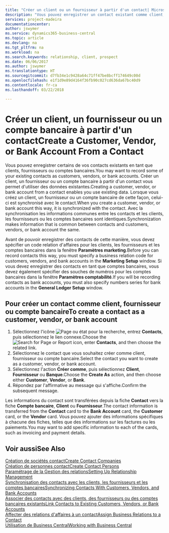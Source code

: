 ```yaml
---
title: "Créer un client ou un fournisseur à partir d'un contact| Microsoft Docs"
description: "Vous pouvez enregistrer un contact existant comme client, fournisseur, ou compte bancaire à l'aide des données existantes et spécifier une relation d'affaires."
services: project-madeira
documentationcenter: 
author: jswymer
ms.service: dynamics365-business-central
ms.topic: article
ms.devlang: na
ms.tgt_pltfrm: na
ms.workload: na
ms.search.keywords: relationship, client, prospect
ms.date: 06/06/2017
ms.author: jswymer
ms.translationtype: HT
ms.sourcegitcommit: d7fb34e1c9428a64c71ff47be8bcff174649c00d
ms.openlocfilehash: e1f1d9e89d4164f36fb90c027cd636da67bc40d9
ms.contentlocale: fr-ca
ms.lasthandoff: 03/22/2018

---
```

# <a name="create-a-customer-vendor-or-bank-account-from-a-contact"></a><span data-ttu-id="501d7-103">Créer un client, un fournisseur ou un compte bancaire à partir d'un contact</span><span class="sxs-lookup"><span data-stu-id="501d7-103">Create a Customer, Vendor, or Bank Account From a Contact</span></span>
<span data-ttu-id="501d7-104">Vous pouvez enregistrer certains de vos contacts existants en tant que clients, fournisseurs ou comptes bancaires.</span><span class="sxs-lookup"><span data-stu-id="501d7-104">You may want to record some of your existing contacts as customers, vendors, or bank accounts.</span></span> <span data-ttu-id="501d7-105">Créer un client, un fournisseur ou un compte bancaire à partir d'un contact vous permet d'utiliser des données existantes.</span><span class="sxs-lookup"><span data-stu-id="501d7-105">Creating a customer, vendor, or bank account from a contact enables you use existing data.</span></span> <span data-ttu-id="501d7-106">Lorsque vous créez un client, un fournisseur ou un compte bancaire de cette façon, celui-ci est synchronisé avec le contact.</span><span class="sxs-lookup"><span data-stu-id="501d7-106">When you create a customer, vendor, or bank account this way, it is synchronized with the contact.</span></span> <span data-ttu-id="501d7-107">Avec la synchronisation les informations communes entre les contacts et les clients, les fournisseurs ou les comptes bancaires sont identiques.</span><span class="sxs-lookup"><span data-stu-id="501d7-107">Synchronization makes information that is common between contacts and customers, vendors, or bank account the same.</span></span>

<span data-ttu-id="501d7-108">Avant de pouvoir enregistrer des contacts de cette manière, vous devez spécifier un code relation d'affaires pour les clients, les fournisseurs et les comptes bancaires dans la fenêtre **Paramètres marketing**.</span><span class="sxs-lookup"><span data-stu-id="501d7-108">Before you can record contacts this way, you must specify a business relation code for customers, vendors, and bank accounts in the **Marketing Setup** window.</span></span> <span data-ttu-id="501d7-109">Si vous devez enregistrer des contacts en tant que comptes bancaires, vous devez également spécifier des souches de numéros pour les comptes bancaires dans la fenêtre **Paramètres comptabilité**.</span><span class="sxs-lookup"><span data-stu-id="501d7-109">If you will be recording contacts as bank accounts, you must also specify numbers series for bank accounts in the **General Ledger Setup** window.</span></span>

## <a name="to-create-a-contact-as-a-customer-vendor-or-bank-account"></a><span data-ttu-id="501d7-110">Pour créer un contact comme client, fournisseur ou compte bancaire</span><span class="sxs-lookup"><span data-stu-id="501d7-110">To create a contact as a customer, vendor, or bank account</span></span>
1. <span data-ttu-id="501d7-111">Sélectionnez l'icône ![Page ou état pour la recherche](media/ui-search/search_small.png "icône Page ou état pour la recherche"), entrez **Contacts**, puis sélectionnez le lien connexe.</span><span class="sxs-lookup"><span data-stu-id="501d7-111">Choose the ![Search for Page or Report](media/ui-search/search_small.png "Search for Page or Report icon") icon, enter **Contacts**, and then choose the related link.</span></span>
2. <span data-ttu-id="501d7-112">Sélectionnez le contact que vous souhaitez créer comme client, fournisseur ou compte bancaire.</span><span class="sxs-lookup"><span data-stu-id="501d7-112">Select the contact you want to create as a customer, vendor, or bank account.</span></span>
3. <span data-ttu-id="501d7-113">Sélectionnez l'action **Créer comme**, puis sélectionnez **Client**, **Fournisseur** ou **Banque**.</span><span class="sxs-lookup"><span data-stu-id="501d7-113">Choose the **Create As** action, and then choose either **Customer**, **Vendor**, or **Bank**.</span></span>
4. <span data-ttu-id="501d7-114">Répondez par l'affirmative au message qui s'affiche.</span><span class="sxs-lookup"><span data-stu-id="501d7-114">Confirm the subsequent message.</span></span>

<span data-ttu-id="501d7-115">Les informations du contact sont transférées depuis la fiche **Contact** vers la fiche **Compte bancaire**, **Client** ou **Fournisseur**.</span><span class="sxs-lookup"><span data-stu-id="501d7-115">The contact information is transferred from the **Contact** card to the **Bank Account** card, the **Customer** card, or the **Vendor** card.</span></span> <span data-ttu-id="501d7-116">Vous pouvez ajouter des informations spécifiques à chacune des fiches, telles que des informations sur les factures ou les paiements.</span><span class="sxs-lookup"><span data-stu-id="501d7-116">You may want to add specific information to each of the cards, such as invoicing and payment details.</span></span>

## <a name="see-also"></a><span data-ttu-id="501d7-117">Voir aussi</span><span class="sxs-lookup"><span data-stu-id="501d7-117">See Also</span></span>
[<span data-ttu-id="501d7-118">Création de sociétés contact</span><span class="sxs-lookup"><span data-stu-id="501d7-118">Create Contact Companies</span></span>](marketing-create-contact-companies.md)  
[<span data-ttu-id="501d7-119">Création de personnes contact</span><span class="sxs-lookup"><span data-stu-id="501d7-119">Create Contact Persons</span></span>](marketing-create-contact-persons.md)  
[<span data-ttu-id="501d7-120">Paramétrage de la Gestion des relations</span><span class="sxs-lookup"><span data-stu-id="501d7-120">Setting Up Relationship Management</span></span>](marketing-setup-marketing.md)  
[<span data-ttu-id="501d7-121">Synchronisation des contacts avec les clients, les fournisseurs et les comptes bancaires</span><span class="sxs-lookup"><span data-stu-id="501d7-121">Synchronizing Contacts With Customers, Vendors, and Bank Accounts</span></span>](marketing-synchronize-contacts-customers-vendors-bank-accounts.md)  
[<span data-ttu-id="501d7-122">Associer des contacts avec des clients, des fournisseurs ou des comptes bancaires existants</span><span class="sxs-lookup"><span data-stu-id="501d7-122">Link Contacts to Existing Customers, Vendors, or Bank Accounts</span></span>](marketing-how-link-contact.md)  
[<span data-ttu-id="501d7-123">Affecter des relations d'affaires à un contact</span><span class="sxs-lookup"><span data-stu-id="501d7-123">Assign Business Relations to a Contact</span></span>](marketing-business-relations.md#AssignBusRelContact)  
[<span data-ttu-id="501d7-124">Utilisation de Business Central</span><span class="sxs-lookup"><span data-stu-id="501d7-124">Working with Business Central</span></span>](ui-work-product.md)

